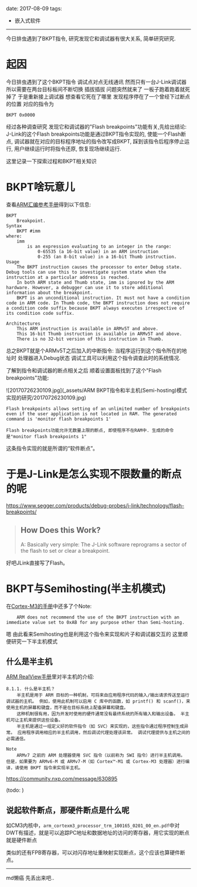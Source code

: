 
date: 2017-08-09
tags:
- 嵌入式软件

---

今日排虫遇到了BKPT指令, 研究发现它和调试器有很大关系, 简单研究研究.

<!--more-->

起因
==============

今日排虫遇到了这个BKPT指令
调试点对点无线通讯 然而只有一台J-Link调试器 所以需要在两台目标板间不断切换
插拔插拔
问题突然就来了 一板子跑着跑着就死掉了
于是重新接上调试器 想查看它死在了哪里
发现程序停在了一个曾经下过断点的位置
对应的指令为

```
BKPT 0x0000
```

经过各种调查研究 发现它和调试器的"Flash breakpoints"功能有关,先给出结论:
J-Link的这个Flash breakpoints功能是通过BKPT指令实现的, 使能一个Flash断点, 调试器就在对应的目标程序地址的指令改写成BKPT, 踩到该指令后程序停止运行, 用户继续运行时将指令还原, 恢复现场继续运行.

这里记录一下探索过程和BKPT相关知识

BKPT啥玩意儿
==============

查看[ARM汇编参考手册](http://infocenter.arm.com/help/index.jsp?topic=/com.arm.doc.dui0489i/Cihbiggi.html)得到以下信息:
```
BKPT
    Breakpoint.
Syntax
    BKPT #imm
where:
    imm
        is an expression evaluating to an integer in the range:
            0-65535 (a 16-bit value) in an ARM instruction
            0-255 (an 8-bit value) in a 16-bit Thumb instruction.
Usage
    The BKPT instruction causes the processor to enter Debug state. Debug tools can use this to investigate system state when the instruction at a particular address is reached.
    In both ARM state and Thumb state, imm is ignored by the ARM hardware. However, a debugger can use it to store additional information about the breakpoint.
    BKPT is an unconditional instruction. It must not have a condition code in ARM code. In Thumb code, the BKPT instruction does not require a condition code suffix because BKPT always executes irrespective of its condition code suffix.

Architectures
    This ARM instruction is available in ARMv5T and above.
    This 16-bit Thumb instruction is available in ARMv5T and above.
    There is no 32-bit version of this instruction in Thumb.
```

总之BKPT就是个ARMv5T之后加入的中断指令: 当程序运行到这个指令所在的地址时 处理器进入Debug状态 调试工具可以利用这个指令调查此时的系统情况.

了解到指令和调试器的断点相关之后 顺着设置面板找到了这个"Flash breakpoints"功能:

![20170726230109.jpg](_assets/ARM BKPT指令和半主机(Semi-hosting)模式实现的研究/20170726230109.jpg)

```
Flash breakpoints allows setting of an unlimited number of breakpoints even if the user application is not located in RAM. The generated command is 'monitor flash breakpoints 1'

Flash breakpoints功能允许无数量上限的断点, 即使程序不在RAM中. 生成的命令是"monitor flash breakpoints 1"
```

这条指令实现的就是所谓的“软件断点”。


于是J-Link是怎么实现不限数量的断点的呢
================================================

https://www.segger.com/products/debug-probes/j-link/technology/flash-breakpoints/

> How Does this Work?
> -----------------------
> A: Basically very simple:
> The J-Link software reprograms a sector of the flash to set or clear a breakpoint.

好吧JLink直接写了Flash。

BKPT与Semihosting(半主机模式)
===================================

在[Cortex-M3的手册](http://infocenter.arm.com/help/index.jsp?topic=/com.arm.doc.dui0552a/BABHCHGB.html#)中还多了个Note:
```
    ARM does not recommend the use of the BKPT instruction with an immediate value set to 0xAB for any purpose other than Semi-hosting.
```

嗯 由此看来Semihosting也是利用这个指令来实现和片子和调试器交互的
这里顺便研究一下半主机模式

什么是半主机
-------------------
[ARM RealView手册](http://infocenter.arm.com/help/index.jsp?topic=/com.arm.doc.dui0203ic/Bgbjjgij.html)里对半主机的介绍:

```
8.1.1. 什么是半主机？
    半主机是用于 ARM 目标的一种机制，可将来自应用程序代码的输入/输出请求传送至运行调试器的主机。 例如，使用此机制可以启用 C 库中的函数，如 printf() 和 scanf()，来使用主机的屏幕和键盘，而不是在目标系统上配备屏幕和键盘。
    这种机制很有用，因为开发时使用的硬件通常没有最终系统的所有输入和输出设备。 半主机可让主机来提供这些设备。
    半主机是通过一组定义好的软件指令（如 SVC）来实现的，这些指令通过程序控制生成异常。 应用程序调用相应的半主机调用，然后调试代理处理该异常。 调试代理提供与主机之间的必需通信。
```

```
Note
    ARMv7 之前的 ARM 处理器使用 SVC 指令（以前称为 SWI 指令）进行半主机调用。 但是，如果要为 ARMv6-M 或 ARMv7-M（如 Cortex™-M1 或 Cortex-M3 处理器）进行编译，请使用 BKPT 指令来实现半主机。
```


https://community.nxp.com/message/630895

(todo: )

说起软件断点，那硬件断点是什么呢
--------------------------------



如CM3内核中，`arm_cortexm3_processor_trm_100165_0201_00_en.pdf`中对DWT有描述，就是可以追踪PC地址和数据地址的访问的寄存器，用它实现的断点就是硬件断点

类似的还有FPB寄存器，可以对闪存地址重映射实现断点，这个应该也算硬件断点。

---

md懒癌 先丢出来吧..
